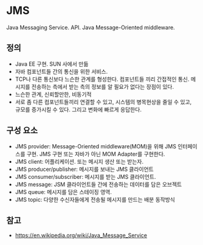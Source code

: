 # JMS
Java Messaging Service. API. Java Message-Oriented middleware.

## 정의
- Java EE 구현. SUN 사에서 만듦
- 자바 컴포넌트들 간의 통신을 위한 서비스.
- TCP나 다른 통신보다 느슨한 관계를 형성한다. 컴포넌트들 끼리 간접적인 통신. 메시지를 전송하는 측에서 받는 측의 정보를 알 필요가 없다는 장점이 있다.
- 느슨한 관계, 신뢰할만한, 비동기적
- 서로 좀 다른 컴포넌트들끼리 연결할 수 있고, 시스템의 병목현상을 줄일 수 있고, 규모를 증가시킬 수 있다. 그리고 변화에 빠르게 응답한다.

## 구성 요소
- JMS provider: Message-Oriented middleware(MOM)을 위해 JMS 인터페이스를 구현. JMS 구현 또는 자바가 아닌 MOM Adapter를 구현한다.
- JMS client: 어플리케이션. 또는 메시지 생산 또는 받는자.
- JMS producer/publisher: 메시지를 보내는 JMS 클라이언트 
- JMS consumer/subscriber: 메시지를 받는 JMS 클라이언트.
- JMS message: JSM 클라이언트들 간에 전송하는 데이터를 담은 오브젝트
- JMS queue: 메시지를 담은 스테이징 영역.
- JMS topic: 다양한 수신자들에게 전송될 메시지를 만드는 배분 동작방식 

## 참고
- https://en.wikipedia.org/wiki/Java_Message_Service